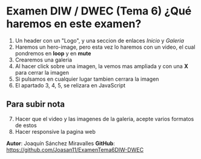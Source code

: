# Examen DIW / DWEC (Tema 6) ¿Qué haremos en este examen?

1. Un header con un "Logo", y una seccion de enlaces *Inicio* y *Galeria*
2. Haremos un hero-image, pero esta vez lo haremos con un video, el cual pondremos en **loop** y en **mute**
3. Crearemos una galeria
4. Al hacer click sobre una imagen, la vemos mas ampliada y con una **X** para cerrar la imagen
5. Si pulsamos en cualquier lugar tambien cerrara la imagen
6. El apartado 3, 4, 5, se relizara en JavaScript

## Para subir nota

7. Hacer que el video y las imagenes de la galeria, acepte varios formatos de estos
8. Hacer responsive la pagina web

**Autor**: Joaquín Sánchez Miravalles
**GitHub**: https://github.com/Joasan11/ExamenTema6DIW-DWEC